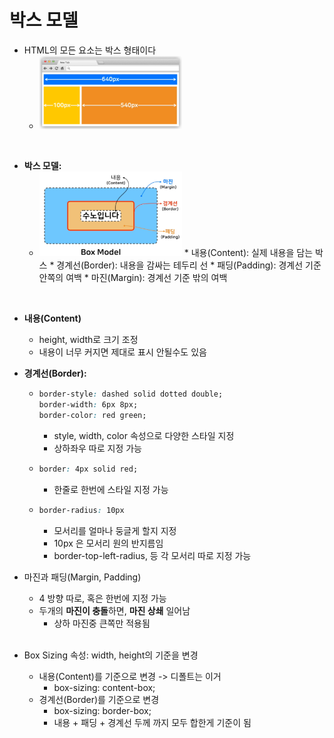 # 박스 모델

* HTML의 모든 요소는 박스 형태이다
  * <img src="../images/htmlboxes.PNG" alt="박스 형태 사진" width="50%" height="50%" >

<br>

* **박스 모델:** 
  * <img src="../images/boxmodel.PNG" alt="박스 모델 사진" width="50%" height="50%" >
    * 내용(Content): 실제 내용을 담는 박스
    * 경계선(Border): 내용을 감싸는 테두리 선
    * 패딩(Padding): 경계선 기준 안쪽의 여백
    * 마진(Margin): 경계선 기준 밖의 여백

<br>

* **내용(Content)**

  * height, width로 크기 조정
  * 내용이 너무 커지면 제대로 표시 안될수도 있음

* **경계선(Border):** 

  * ```css
    border-style: dashed solid dotted double;
    border-width: 6px 8px;
    border-color: red green;
    ```

    * style, width, color 속성으로 다양한 스타일 지정
    * 상하좌우 따로 지정 가능

  * ```css
    border: 4px solid red;
    ```

    * 한줄로 한번에 스타일 지정 가능

  * ```css
    border-radius: 10px
    ```

    * 모서리를 얼마나 둥글게 할지 지정
    * 10px 은 모서리 원의 반지름임
    * border-top-left-radius, 등 각 모서리 따로 지정 가능

* 마진과 패딩(Margin, Padding)

  * 4 방향 따로, 혹은 한번에 지정 가능
  * 두개의 **마진이 충돌**하면, **마진 상쇄** 일어남
    * 상하 마진중 큰쪽만 적용됨

  <br>

* Box Sizing 속성: width, height의 기준을 변경

  * 내용(Content)를 기준으로 변경 -> 디폴트는 이거
    * box-sizing: content-box;
  * 경계선(Border)를 기준으로 변경
    * box-sizing: border-box;
    * 내용 + 패딩 + 경계선 두께 까지 모두 합한게 기준이 됨